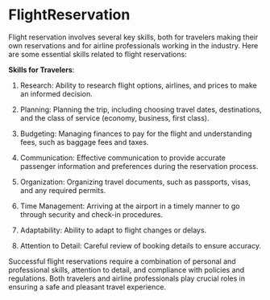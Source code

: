 # FlightReservation
Flight reservation involves several key skills, both for travelers making their own reservations and for airline professionals working in the industry. Here are some essential skills related to flight reservations:

**Skills for Travelers**:

1. Research: Ability to research flight options, airlines, and prices to make an informed decision.

2. Planning: Planning the trip, including choosing travel dates, destinations, and the class of service (economy, business, first class).

3. Budgeting: Managing finances to pay for the flight and understanding fees, such as baggage fees and taxes.

4. Communication: Effective communication to provide accurate passenger information and preferences during the reservation process.

5. Organization: Organizing travel documents, such as passports, visas, and any required permits.

6. Time Management: Arriving at the airport in a timely manner to go through security and check-in procedures.

7. Adaptability: Ability to adapt to flight changes or delays.

8. Attention to Detail: Careful review of booking details to ensure accuracy.


Successful flight reservations require a combination of personal and professional skills, attention to detail, and compliance with policies and regulations. Both travelers and airline professionals play crucial roles in ensuring a safe and pleasant travel experience.
